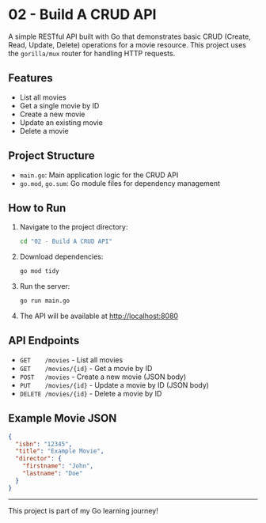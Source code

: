 # 02 - Build A CRUD API

A simple RESTful API built with Go that demonstrates basic CRUD (Create, Read, Update, Delete) operations for a movie resource. This project uses the `gorilla/mux` router for handling HTTP requests.

## Features

- List all movies
- Get a single movie by ID
- Create a new movie
- Update an existing movie
- Delete a movie

## Project Structure

- `main.go`: Main application logic for the CRUD API
- `go.mod`, `go.sum`: Go module files for dependency management

## How to Run

1. Navigate to the project directory:
   ```sh
   cd "02 - Build A CRUD API"
   ```
2. Download dependencies:
   ```sh
   go mod tidy
   ```
3. Run the server:
   ```sh
   go run main.go
   ```
4. The API will be available at [http://localhost:8080](http://localhost:8080)

## API Endpoints

- `GET    /movies` - List all movies
- `GET    /movies/{id}` - Get a movie by ID
- `POST   /movies` - Create a new movie (JSON body)
- `PUT    /movies/{id}` - Update a movie by ID (JSON body)
- `DELETE /movies/{id}` - Delete a movie by ID

## Example Movie JSON

```json
{
  "isbn": "12345",
  "title": "Example Movie",
  "director": {
    "firstname": "John",
    "lastname": "Doe"
  }
}
```

---

This project is part of my Go learning journey!
